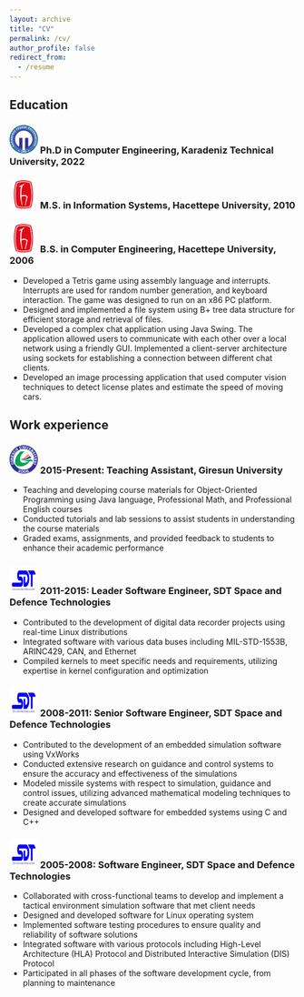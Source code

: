 ```yaml
---
layout: archive
title: "CV"
permalink: /cv/
author_profile: false
redirect_from:
  - /resume
---
```


## Education

### <img src="/images/logo-ktu.png" alt="KTU" width="50" height="50"> Ph.D in Computer Engineering, Karadeniz Technical University, 2022

### <img src="/images/logo-hacettepe.png" alt="Hacettepe" width="50" height="50"> M.S. in Information Systems, Hacettepe University, 2010

### <img src="/images/logo-hacettepe.png" alt="Hacettepe" width="50" height="50"> B.S. in Computer Engineering, Hacettepe University, 2006
  * Developed a Tetris game using assembly language and interrupts. Interrupts are used for random number generation, and keyboard interaction. The game was designed to run on an x86 PC platform.
  * Designed and implemented a file system using B+ tree data structure for efficient storage and retrieval of files. 
  * Developed a complex chat application using Java Swing. The application allowed users to communicate with each other over a local network using a friendly GUI. Implemented a client-server architecture using sockets for establishing a connection between different chat clients. 
  * Developed an image processing application that used computer vision techniques to detect license plates and estimate the speed of moving cars. 

## Work experience

### <img src="/images/logo-giresun.png" alt="GRU" width="50" height="50"> 2015-Present: Teaching Assistant, Giresun University
  * Teaching and developing course materials for Object-Oriented Programming using Java language, Professional Math, and Professional English courses
  * Conducted tutorials and lab sessions to assist students in understanding the course materials
  * Graded exams, assignments, and provided feedback to students to enhance their academic performance

### <img src="/images/logo-sdt.png" alt="SDT" width="50" height="50"> 2011-2015: Leader Software Engineer, SDT Space and Defence Technologies 
  * Contributed to the development of digital data recorder projects using real-time Linux distributions
  * Integrated software with various data buses including MIL-STD-1553B, ARINC429, CAN, and Ethernet
  * Compiled kernels to meet specific needs and requirements, utilizing expertise in kernel configuration and optimization

### <img src="/images/logo-sdt.png" alt="SDT" width="50" height="50"> 2008-2011: Senior Software Engineer, SDT Space and Defence Technologies 
  * Contributed to the development of an embedded simulation software using VxWorks
  * Conducted extensive research on guidance and control systems to ensure the accuracy and effectiveness of the simulations
  * Modeled missile systems with respect to simulation, guidance and control issues, utilizing advanced mathematical modeling techniques to create accurate simulations
  * Designed and developed software for embedded systems using C and C++

### <img src="/images/logo-sdt.png" alt="SDT" width="50" height="50"> 2005-2008: Software Engineer, SDT Space and Defence Technologies 
  * Collaborated with cross-functional teams to develop and implement a tactical environment simulation software that met client needs
  * Designed and developed software for Linux operating system
  * Implemented software testing procedures to ensure quality and reliability of software solutions
  * Integrated software with various protocols including High-Level Architecture (HLA) Protocol and Distributed Interactive Simulation (DIS) Protocol
  * Participated in all phases of the software development cycle, from planning to maintenance
